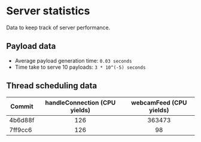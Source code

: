 # Server statistics
Data to keep track of server performance.

## Payload data
* Average payload generation time: `0.03 seconds`
* Time take to serve 10 payloads: `3 * 10^(-5) seconds`

## Thread scheduling data
| Commit  | handleConnection (CPU yields) | webcamFeed (CPU yields) |
|---------|:-----------------------------:|:-----------------------:|
| 4b6d88f |              126              |          363473         |
| 7ff9cc6 |              126              |            98           |
